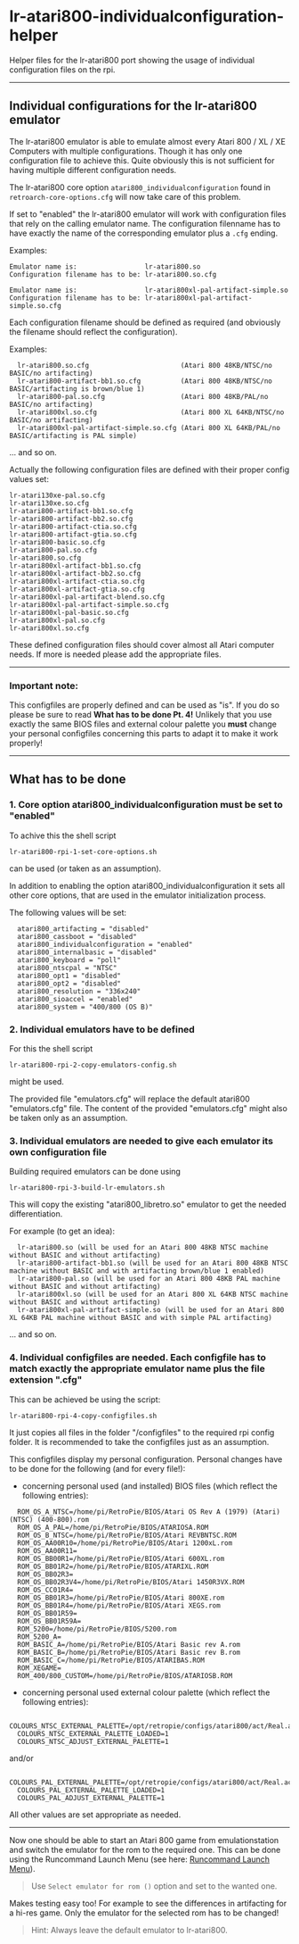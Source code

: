 # lr-atari800-individualconfiguration-helper
 Helper files for the lr-atari800 port showing the usage of individual configuration files on the rpi.

***

## Individual configurations for the lr-atari800 emulator

The lr-atari800 emulator is able to emulate almost every Atari 800 / XL / XE Computers with multiple configurations.
Though it has only one configuration file to achieve this. Quite obviously this is not sufficient for having multiple 
different configuration needs.

The lr-atari800 core option `atari800_individualconfiguration` found in `retroarch-core-options.cfg` will now take care of this problem.

If set to "enabled" the lr-atari800 emulator will work with configuration files that rely on the calling emulator name.
The configuration filenname has to have exactly the name of the corresponding emulator plus a `.cfg` ending.

Examples:

    Emulator name is:                 lr-atari800.so
    Configuration filename has to be: lr-atari800.so.cfg

    Emulator name is:                 lr-atari800xl-pal-artifact-simple.so
    Configuration filename has to be: lr-atari800xl-pal-artifact-simple.so.cfg

Each configuration filename should be defined as required (and obviously the filename should reflect the configuration).

Examples:
```
  lr-atari800.so.cfg                       (Atari 800 48KB/NTSC/no BASIC/no artifacting)
  lr-atari800-artifact-bb1.so.cfg          (Atari 800 48KB/NTSC/no BASIC/artifacting is brown/blue 1)
  lr-atari800-pal.so.cfg                   (Atari 800 48KB/PAL/no BASIC/no artifacting)
  lr-atari800xl.so.cfg                     (Atari 800 XL 64KB/NTSC/no BASIC/no artifacting)
  lr-atari800xl-pal-artifact-simple.so.cfg (Atari 800 XL 64KB/PAL/no BASIC/artifacting is PAL simple)
```
  ... and so on.
  
Actually the following configuration files are defined with their proper config values set:
```
lr-atari130xe-pal.so.cfg		
lr-atari130xe.so.cfg		
lr-atari800-artifact-bb1.so.cfg		
lr-atari800-artifact-bb2.so.cfg		
lr-atari800-artifact-ctia.so.cfg		
lr-atari800-artifact-gtia.so.cfg		
lr-atari800-basic.so.cfg		
lr-atari800-pal.so.cfg		
lr-atari800.so.cfg		
lr-atari800xl-artifact-bb1.so.cfg		
lr-atari800xl-artifact-bb2.so.cfg		
lr-atari800xl-artifact-ctia.so.cfg		
lr-atari800xl-artifact-gtia.so.cfg		
lr-atari800xl-pal-artifact-blend.so.cfg		
lr-atari800xl-pal-artifact-simple.so.cfg		
lr-atari800xl-pal-basic.so.cfg		
lr-atari800xl-pal.so.cfg		
lr-atari800xl.so.cfg
```
These defined configuration files should cover almost all Atari computer needs. If more is needed please add the appropriate files.

***

### Important note:

This configfiles are properly defined and can be used as "is". If you do so please be sure to read **What has to be done Pt. 4!** 
Unlikely that you use exactly the same BIOS files and external colour palette you **must** change your personal 
configfiles concerning this parts to adapt it to make it work properly!

***

## What has to be done

### 1. Core option atari800_individualconfiguration must be set to "enabled"

To achive this the shell script

  `lr-atari800-rpi-1-set-core-options.sh`

can be used (or taken as an assumption).

In addition to enabling the option atari800_individualconfiguration it sets all other
core options, that are used in the emulator initialization process.

The following values will be set:
```
  atari800_artifacting = "disabled"
  atari800_cassboot = "disabled"
  atari800_individualconfiguration = "enabled"
  atari800_internalbasic = "disabled"
  atari800_keyboard = "poll"
  atari800_ntscpal = "NTSC"
  atari800_opt1 = "disabled"
  atari800_opt2 = "disabled"
  atari800_resolution = "336x240"
  atari800_sioaccel = "enabled"
  atari800_system = "400/800 (OS B)"
```

### 2. Individual emulators have to be defined

For this the shell script

  `lr-atari800-rpi-2-copy-emulators-config.sh`

might be used.

The provided file "emulators.cfg" will replace the default atari800 "emulators.cfg" file.
The content of the provided "emulators.cfg" might also be taken only as an assumption.

### 3. Individual emulators are needed to give each emulator its own configuration file

Building required emulators can be done using

  `lr-atari800-rpi-3-build-lr-emulators.sh`

This will copy the existing "atari800_libretro.so" emulator to get the needed differentiation.

For example (to get an idea):
```
  lr-atari800.so (will be used for an Atari 800 48KB NTSC machine without BASIC and without artifacting)
  lr-atari800-artifact-bb1.so (will be used for an Atari 800 48KB NTSC machine without BASIC and with artifacting brown/blue 1 enabled)
  lr-atari800-pal.so (will be used for an Atari 800 48KB PAL machine without BASIC and without artifacting)
  lr-atari800xl.so (will be used for an Atari 800 XL 64KB NTSC machine without BASIC and without artifacting)
  lr-atari800xl-pal-artifact-simple.so (will be used for an Atari 800 XL 64KB PAL machine without BASIC and with simple PAL artifacting)
```
  ... and so on.

### 4. Individual configfiles are needed. Each configfile has to match exactly the appropriate emulator name plus the file extension ".cfg"

This can be achieved be using the script:

  `lr-atari800-rpi-4-copy-configfiles.sh`

It just copies all files in the folder "/configfiles" to the required rpi config folder.
It is recommended to take the configfiles just as an assumption.

This configfiles display my personal configuration.
Personal changes have to be done for the following (and for every file!):

- concerning personal used (and installed) BIOS files (which reflect the following entries):
```
  ROM_OS_A_NTSC=/home/pi/RetroPie/BIOS/Atari OS Rev A (1979) (Atari) (NTSC) (400-800).rom
  ROM_OS_A_PAL=/home/pi/RetroPie/BIOS/ATARIOSA.ROM
  ROM_OS_B_NTSC=/home/pi/RetroPie/BIOS/Atari REVBNTSC.ROM
  ROM_OS_AA00R10=/home/pi/RetroPie/BIOS/Atari 1200xL.rom
  ROM_OS_AA00R11=
  ROM_OS_BB00R1=/home/pi/RetroPie/BIOS/Atari 600XL.rom
  ROM_OS_BB01R2=/home/pi/RetroPie/BIOS/ATARIXL.ROM
  ROM_OS_BB02R3=
  ROM_OS_BB02R3V4=/home/pi/RetroPie/BIOS/Atari 1450R3VX.ROM
  ROM_OS_CC01R4=
  ROM_OS_BB01R3=/home/pi/RetroPie/BIOS/Atari 800XE.rom
  ROM_OS_BB01R4=/home/pi/RetroPie/BIOS/Atari XEGS.rom
  ROM_OS_BB01R59=
  ROM_OS_BB01R59A=
  ROM_5200=/home/pi/RetroPie/BIOS/5200.rom
  ROM_5200_A=
  ROM_BASIC_A=/home/pi/RetroPie/BIOS/Atari Basic rev A.rom
  ROM_BASIC_B=/home/pi/RetroPie/BIOS/Atari Basic rev B.rom
  ROM_BASIC_C=/home/pi/RetroPie/BIOS/ATARIBAS.ROM
  ROM_XEGAME=
  ROM_400/800_CUSTOM=/home/pi/RetroPie/BIOS/ATARIOSB.ROM
```

- concerning personal used external colour palette (which reflect the following entries):
```
  COLOURS_NTSC_EXTERNAL_PALETTE=/opt/retropie/configs/atari800/act/Real.act
  COLOURS_NTSC_EXTERNAL_PALETTE_LOADED=1
  COLOURS_NTSC_ADJUST_EXTERNAL_PALETTE=1
```
  and/or
```
  COLOURS_PAL_EXTERNAL_PALETTE=/opt/retropie/configs/atari800/act/Real.act
  COLOURS_PAL_EXTERNAL_PALETTE_LOADED=1
  COLOURS_PAL_ADJUST_EXTERNAL_PALETTE=1
```
All other values are set appropriate as needed.

***

Now one should be able to start an Atari 800 game from emulationstation and switch the emulator for the rom to the required one.
This can be done using the Runcommand Launch Menu (see here: [Runcommand Launch Menu](https://retropie.org.uk/docs/Runcommand/#runcommand-launch-menu)).
> Use `Select emulator for rom ()` option and set to the wanted one.

Makes testing easy too! For example to see the differences in artifacting for a hi-res game. Only the emulator for the selected rom
has to be changed! 
> Hint: Always leave the default emulator to lr-atari800. 

